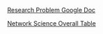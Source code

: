 [Research Problem Google Doc](https://docs.google.com/document/d/1u1SqZmJKBunBOHDLWxTmIHb3WmtAONuzdv0tN5jOqa0/)

[Network Science Overall Table](https://docs.google.com/spreadsheets/d/1iaPFjpxEuaUDi4Rpb2Wfz2pScy9gXMrz6jAuAMko63w/)